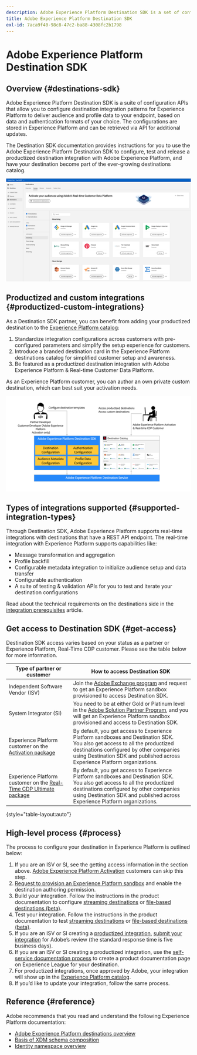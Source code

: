 ```yaml
---
description: Adobe Experience Platform Destination SDK is a set of configuration APIs that allow you to configure destination integration patterns for Experience Platform to deliver audience and profile data to your endpoint, based on data and authentication formats of your choice. The configurations are stored in Experience Platform and can be retrieved via API for additional updates.
title: Adobe Experience Platform Destination SDK
exl-id: 7aca9f40-98c8-47c2-ba88-4308fc2b1798
---
```

# Adobe Experience Platform Destination SDK

## Overview {#destinations-sdk}

Adobe Experience Platform Destination SDK is a suite of configuration APIs that allow you to configure destination integration patterns for Experience Platform to deliver audience and profile data to your endpoint, based on data and authentication formats of your choice. The configurations are stored in Experience Platform and can be retrieved via API for additional updates.

The Destination SDK documentation provides instructions for you to use the Adobe Experience Platform Destination SDK to configure, test and release a productized destination integration with Adobe Experience Platform, and have your destination become part of the ever-growing destinations catalog.

![Destinations catalog overview](./assets/destinations-catalog-overview.png)

## Productized and custom integrations {#productized-custom-integrations}

As a Destination SDK partner, you can benefit from adding your productized destination to the [Experience Platform catalog](/help/destinations/catalog/overview.md):
1. Standardize integration configurations across customers with pre-configured parameters and simplify the setup experience for customers.
2. Introduce a branded destination card in the Experience Platform destinations catalog for simplified customer setup and awareness.
3. Be featured as a productized destination integration with Adobe Experience Platform & Real-time Customer Data Platform.

As an Experience Platform customer, you can author an own private custom destination, which can best suit your activation needs.

![Destination SDK visual diagram](./assets/destination-sdk-visual.png)

<!--

## Types of destinations in Adobe Experience Platform {#types-of-destinations}

In Adobe Experience Platform, we distinguish between two destination types - *connections* and *extensions*. In the user interface, customers can choose between two types of connection destinations, Profile Export destinations and Segment Export destinations. For more details around the difference between the different destination types, read [Destination Types and Categories](https://experienceleague.adobe.com/docs/experience-platform/destinations/destination-types.html?lang=en).

![Destination types](./assets/types-of-destinations.png)

This documentation set provides you with all the necessary information to add your destination to Adobe Experience Platform, as a *connection*, either Profile Export or Segment Export. To set up an extension, visit the [Experience Platform Launch developer portal](https://developer.adobelaunch.com/extensions/).

-->

## Types of integrations supported {#supported-integration-types}

Through Destination SDK, Adobe Experience Platform supports real-time integrations with destinations that have a REST API endpoint. The real-time integration with Experience Platform supports capabilities like:
* Message transformation and aggregation
* Profile backfill
* Configurable metadata integration to initialize audience setup and data transfer
* Configurable authentication
* A suite of testing & validation APIs for you to test and iterate your destination configurations

Read about the technical requirements on the destinations side in the [integration prerequisites](./integration-prerequisites.md) article.

## Get access to Destination SDK {#get-access}

Destination SDK access varies based on your status as a partner or Experience Platform, Real-Time CDP customer. Please see the table below for more information.


|Type of partner or customer | How to access Destination SDK |
---------|----------|
| Independent Software Vendor (ISV) | Join the [Adobe Exchange program](https://partners.adobe.com/exchangeprogram/experiencecloud.html) and request to get an Experience Platform sandbox provisioned to access Destination SDK. |
| System Integrator (SI) | You need to be at either Gold or Platinum level in the [Adobe Solution Partner Program](https://solutionpartners.adobe.com/home.html), and you will get an Experience Platform sandbox provisioned and access to Destination SDK. |
| Experience Platform customer on the [Activation package](https://helpx.adobe.com/legal/product-descriptions/adobe-experience-platform0.html) | By default, you get access to Experience Platform sandboxes and Destination SDK. <br> You also get access to all the productized destinations configured by other companies using Destination SDK and published across Experience Platform organizations. |
| Experience Platform customer on the [Real-Time CDP Ultimate package](https://helpx.adobe.com/legal/product-descriptions/real-time-customer-data-platform.html) | By default, you get access to Experience Platform sandboxes and Destination SDK. <br> You also get access to all the productized destinations configured by other companies using Destination SDK and published across Experience Platform organizations. |

{style="table-layout:auto"}

## High-level process {#process}

The process to configure your destination in Experience Platform is outlined below:

1. If you are an ISV or SI, see the getting access information in the section above. [Adobe Experience Platform Activation](https://helpx.adobe.com/legal/product-descriptions/adobe-experience-platform0.html) customers can skip this step.
2. [Request to provision an Experience Platform sandbox](https://adobeexchangeec.zendesk.com/hc/en-us/articles/360037457812-Adobe-Experience-Platform-Sandbox-Accounts-Access-Adding-Users-and-Support) and enable the destination authoring permission.
3. Build your integration. Follow the instructions in the product documentation to configure [streaming destinations](./configure-destination-instructions.md) or [file-based destinations (beta)](./configure-file-based-destination-instructions.md).
4. Test your integration. Follow the instructions in the product documentation to test [streaming destinations](./test-destination.md) or [file-based destinations (beta)](./file-based-destination-testing-overview.md).
5. If you are an ISV or SI creating a [productized integration](./overview.md#productized-custom-integrations), [submit your integration](./submit-destination.md) for Adobe’s review (the standard response time is five business days).
6. If you are an ISV or SI creating a productized integration, use the [self-service documentation process](./docs-framework/documentation-instructions.md) to create a product documentation page on Experience League for your destination.
7. For productized integrations, once approved by Adobe, your integration will show up in the [Experience Platform catalog](/help/destinations/catalog/overview.md).
8. If you’d like to update your integration, follow the same process.

## Reference {#reference}

Adobe recommends that you read and understand the following Experience Platform documentation:

* [Adobe Experience Platform destinations overview](https://experienceleague.adobe.com/docs/experience-platform/destinations/home.html?lang=en)
* [Basis of XDM schema composition](https://experienceleague.adobe.com/docs/experience-platform/xdm/schema/composition.html?lang=en)
* [Identity namespace overview](https://experienceleague.adobe.com/docs/experience-platform/identity/namespaces.html?lang=en)
